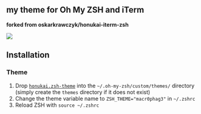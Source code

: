 ## my theme for Oh My ZSH and iTerm
**forked from oskarkrawczyk/honukai-iterm-zsh**

![](https://raw.githubusercontent.com/Macr0phag3/my-iterm/master/quick_look.png)

## Installation

### Theme

1. Drop [`honukai.zsh-theme`](https://raw.githubusercontent.com/Macr0phag3/my-iterm/master/macr0phag3.zsh-theme) into the `~/.oh-my-zsh/custom/themes/` directory (simply create the `themes` directory if it does not exist)
2. Change the theme variable name to `ZSH_THEME="macr0phag3"` in `~/.zshrc`
3. Reload ZSH with `source ~/.zshrc`
